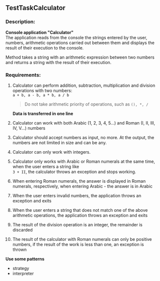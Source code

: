 ## TestTaskCalculator

### Description:
**Console application "Calculator"**  
The application reads from the console the strings entered by the user, numbers, 
arithmetic operations carried out between them and displays the result of their execution to the console.  

Method takes a string with an arithmetic expression between two numbers and returns a string with the result of their execution.  

### Requirements:
1. Calculator can perform addition, subtraction, multiplication and division operations with two numbers:  
   `a + b, a - b, a * b, a / b`  
   > Do not take arithmetic priority of operations, such as `(), *, /`
   
   **Data is transferred in one line**
2. Calculator can work with both Arabic (1, 2, 3, 4, 5...) and Roman (I, II, III, IV, V...) numbers  
3. Calculator should accept numbers as input, no more. At the output, the numbers are not limited in size and can be any.  
4. Calculator can only work with integers.  
5. Calculator only works with Arabic or Roman numerals at the same time, when the user enters a string like  
   `3 + II`, the calculator throws an exception and stops working.  
6. When entering Roman numerals, the answer is displayed in Roman numerals, respectively, when entering Arabic - the answer is in Arabic  
7. When the user enters invalid numbers, the application throws an exception and exits  
8. When the user enters a string that does not match one of the above arithmetic operations, the application throws an exception and exits  
9. The result of the division operation is an integer, the remainder is discarded  
10. The result of the calculator with Roman numerals can only be positive numbers, if the result of the work is less than one, an exception is thrown  

**Use some patterns**
- strategy
- interpreter  
